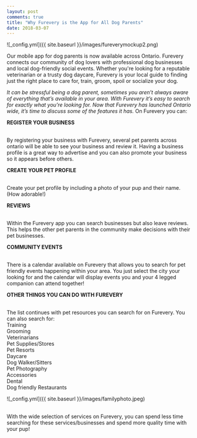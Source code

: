 ```yaml
---
layout: post
comments: true
title: "Why Furevery is the App for All Dog Parents"
date: 2018-03-07
---
```

![_config.yml]({{ site.baseurl }}/images/fureverymockup2.png)

Our mobile app for dog parents is now available across Ontario. Furevery connects our community of dog lovers with professional dog businesses and local dog-friendly social events. Whether you're looking for a reputable veterinarian or a trusty dog daycare, Furevery is your local guide to finding just the right place to care for, train, groom, spoil or socialize your dog. 

<i>It can be stressful being a dog parent, sometimes you aren’t always aware of everything that’s available in your area. With Furevery it’s easy to search for exactly what you’re looking for. Now that Furevery has launched Ontario wide, it’s time to discuss some of the features it has.</i> On Furevery you can:

**REGISTER YOUR BUSINESS**

<br>By registering your business with Furevery, several pet parents across ontario will be able to see your business and review it. Having a business profile is a great way to advertise and you can also promote your business so it appears before others. 

**CREATE YOUR PET PROFILE**

<br>Create your pet profile by including a photo of your pup and their name. (How adorable!)

**REVIEWS**

<br>Within the Furevery app you can search businesses but also leave reviews. This helps the other pet parents in the community make decisions with their pet businesses. 

**COMMUNITY EVENTS**

<br>There is a calendar available on Furevery that allows you to search for pet friendly events happening within your area. You just select the city your looking for and the calendar will display events you and your 4 legged companion can attend together!

**OTHER THINGS YOU CAN DO WITH FUREVERY**

<br>The list continues with pet resources you can search for on Furevery. 
You can also search for:
<br>Training
<br>Grooming
<br>Veterinarians
<br>Pet Supplies/Stores
<br>Pet Resorts
<br>Daycare
<br>Dog Walker/Sitters
<br>Pet Photography
<br>Accessories
<br>Dental
<br>Dog friendly Restaurants

![_config.yml]({{ site.baseurl }}/images/familyphoto.jpeg)

<br>With the wide selection of services on Furevery, you can spend less time searching for these services/businesses and spend more quality time with your pup! 


